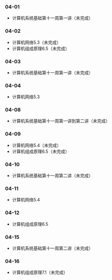 ### 04-01
* 计算机系统基础第十一周第一讲（未完成）
### 04-02
* 计算机网络5.3（未完成）
* 计算机组成原理6.5（未完成）
### 04-03
* 计算机系统基础第十一周第一讲（未完成）
### 04-04
* 计算机网络5.3
### 04-08
* 计算机系统基础第十一周第一讲到第二讲（未完成）
### 04-09
* 计算机网络5.4（未完成）
* 计算机组成原理6.5（未完成）
### 04-10
* 计算机系统基础第十一周第二讲（未完成）
### 04-11
* 计算机网络5.4
### 04-12
* 计算机组成原理6.5
### 04-15
* 计算机系统基础第十一周第二讲（未完成）
### 04-16
* 计算机组成原理7.1（未完成）